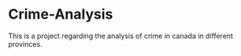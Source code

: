 # Crime-Analysis
This is a project regarding the analysis of crime in canada in different provinces.


